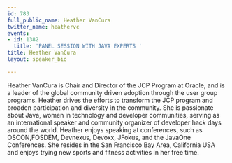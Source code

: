 ```yaml
---
id: 783
full_public_name: Heather VanCura
twitter_name: heathervc
events:
- id: 1382
  title: 'PANEL SESSION WITH JAVA EXPERTS '
title: Heather VanCura
layout: speaker_bio

---
```

Heather VanCura is Chair and Director of the JCP Program at Oracle, and is a leader of the global community driven adoption through the user group programs. Heather drives the efforts to transform the JCP program and broaden participation and diversity in the community. She is passionate about Java, women in technology and developer communities, serving as an international speaker and community organizer of developer hack days around the world. Heather enjoys speaking at conferences, such as OSCON,FOSDEM, Devnexus,  Devoxx, JFokus, and the JavaOne Conferences. She resides in the San Francisco Bay Area, California USA and enjoys trying new sports and fitness activities in her free time.

